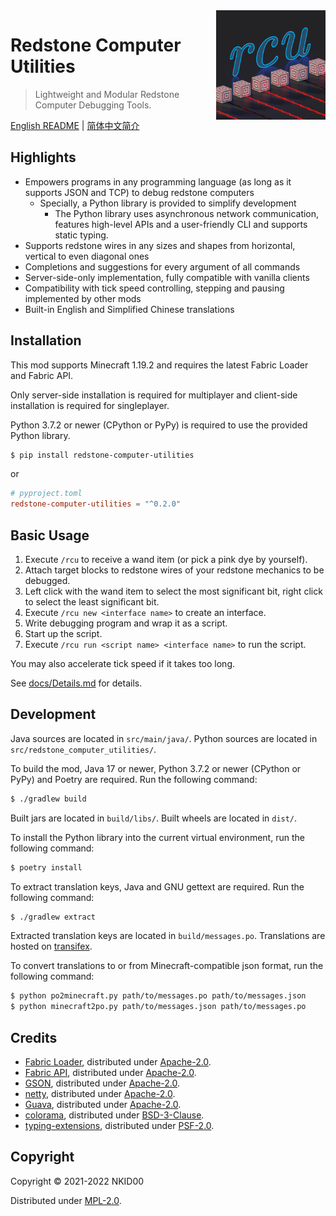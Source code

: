 <img src="./src/main/resources/assets/rcutil/icon.png" alt="icon" align="right" height="175">

# Redstone Computer Utilities

>  Lightweight and Modular Redstone Computer Debugging Tools.

[English README](./README.md) | [简体中文简介](./README.zh_cn.md)

## Highlights

- Empowers programs in any programming language (as long as it supports JSON and TCP) to debug redstone computers
  - Specially, a Python library is provided to simplify development
    - The Python library uses asynchronous network communication, features high-level APIs and a user-friendly CLI and supports static typing.
- Supports redstone wires in any sizes and shapes from horizontal, vertical to even diagonal ones
- Completions and suggestions for every argument of all commands
- Server-side-only implementation, fully compatible with vanilla clients
- Compatibility with tick speed controlling, stepping and pausing implemented by other mods
- Built-in English and Simplified Chinese translations

## Installation

This mod supports Minecraft 1.19.2 and requires the latest Fabric Loader and Fabric API.

Only server-side installation is required for multiplayer and client-side installation is required for singleplayer.

Python 3.7.2 or newer (CPython or PyPy) is required to use the provided Python library.

```sh
$ pip install redstone-computer-utilities
```

or

```toml
# pyproject.toml
redstone-computer-utilities = "^0.2.0"
```

## Basic Usage

1. Execute `/rcu` to receive a wand item (or pick a pink dye by yourself).
2. Attach target blocks to redstone wires of your redstone mechanics to be debugged.
3. Left click with the wand item to select the most significant bit, right click to select the least significant bit.
4. Execute `/rcu new <interface name>` to create an interface.
5. Write debugging program and wrap it as a script.
6. Start up the script.
7. Execute `/rcu run <script name> <interface name>` to run the script.

You may also accelerate tick speed if it takes too long.

See [docs/Details.md](./docs/Details.md) for details.

## Development

Java sources are located in `src/main/java/`. Python sources are located in `src/redstone_computer_utilities/`.

To build the mod, Java 17 or newer, Python 3.7.2 or newer (CPython or PyPy) and Poetry are required. Run the following command:

```sh
$ ./gradlew build
```

Built jars are located in `build/libs/`. Built wheels are located in `dist/`.

To install the Python library into the current virtual environment, run the following command:

```sh
$ poetry install
```

To extract translation keys, Java and GNU gettext are required. Run the following command:

```sh
$ ./gradlew extract
```

Extracted translation keys are located in `build/messages.po`. Translations are hosted on [transifex](https://www.transifex.com/nkid00/redstone-computer-utilities).

To convert translations to or from Minecraft-compatible json format, run the following command:

```sh
$ python po2minecraft.py path/to/messages.po path/to/messages.json
$ python minecraft2po.py path/to/messages.json path/to/messages.po
```

## Credits

- [Fabric Loader](https://github.com/FabricMC/fabric-loader), distributed under [Apache-2.0](https://github.com/FabricMC/fabric-loader/blob/master/LICENSE).
- [Fabric API](https://github.com/FabricMC/fabric), distributed under [Apache-2.0](https://github.com/FabricMC/fabric/blob/master/LICENSE).
- [GSON](https://github.com/google/gson), distributed under [Apache-2.0](https://github.com/google/gson/blob/master/LICENSE).
- [netty](https://github.com/netty/netty), distributed under [Apache-2.0](https://github.com/netty/netty/blob/4.1/LICENSE.txt).
- [Guava](https://github.com/google/guava), distributed under [Apache-2.0](https://github.com/google/guava/blob/master/COPYING).
- [colorama](https://github.com/tartley/colorama), distributed under [BSD-3-Clause](https://github.com/tartley/colorama/blob/master/LICENSE.txt).
- [typing-extensions](https://github.com/python/typing_extensions), distributed under [PSF-2.0](https://github.com/python/typing_extensions/blob/main/LICENSE).

## Copyright

Copyright © 2021-2022 NKID00

Distributed under [MPL-2.0](./LICENSE).
